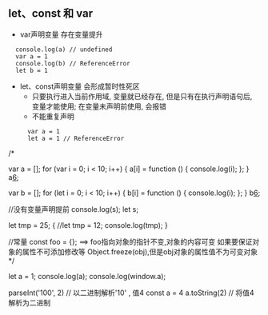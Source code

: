 ## let、const 和 var
* var声明变量 存在变量提升
```
  console.log(a) // undefined
  var a = 1
  console.log(b) // ReferenceError
  let b = 1
```
* let、const声明变量 会形成暂时性死区
  * 只要执行进入当前作用域, 变量就已经存在, 但是只有在执行声明语句后, 变量才能使用; 在变量未声明前使用, 会报错
  * 不能重复声明
  ```
    var a = 1
    let a = 1 // ReferenceError
  ```

/*

var a = [];
for (var i = 0; i < 10; i++) {
  a[i] = function () {
    console.log(i);
  };
}
a[6]();

var b = [];
for (let i = 0; i < 10; i++) {
  b[i] = function () {
    console.log(i);
  };
}
b[6]();


//没有变量声明提前
console.log(s);
let s;

let tmp = 25;
{
  //let tmp = 12;
  console.log(tmp);
}

//常量
const foo = {}; ==> foo指向对象的指针不变,对象的内容可变
如果要保证对象的属性不可添加修改等 Object.freeze(obj),但是obj对象的属性值不为可变对象
*/

let a = 1;
console.log(a);
console.log(window.a);

parseInt('100', 2) // 以二进制解析'10' , 值4
const a = 4
a.toString(2) // 将值4解析为二进制


